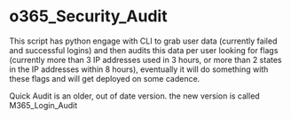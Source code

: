# o365_Security_Audit

This script has python engage with CLI to grab user data (currently failed and successful logins) and then audits this data per user looking for flags (currently more than 3 IP addresses used in 3 hours, or more than 2 states in the IP addresses within 8 hours), eventually it will do something with these flags and will get deployed on some cadence.

Quick Audit is an older, out of date version. the new version is called M365_Login_Audit
